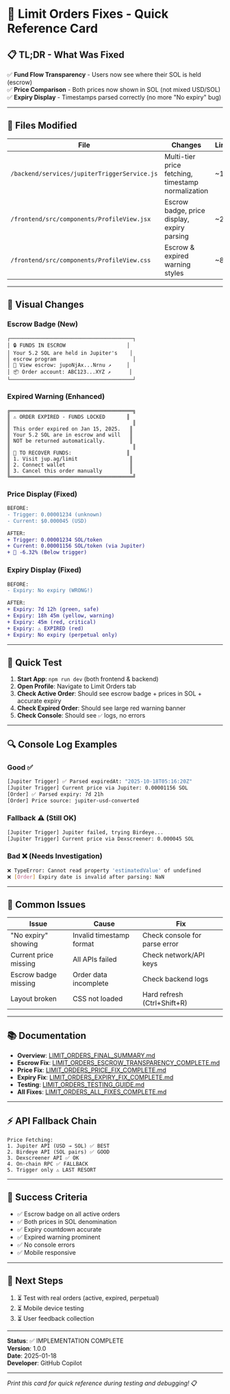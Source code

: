 # 🎯 Limit Orders Fixes - Quick Reference Card

## 📋 **TL;DR - What Was Fixed**

✅ **Fund Flow Transparency** - Users now see where their SOL is held (escrow)  
✅ **Price Comparison** - Both prices now shown in SOL (not mixed USD/SOL)  
✅ **Expiry Display** - Timestamps parsed correctly (no more "No expiry" bug)

---

## 🔧 **Files Modified**

| File | Changes | Lines |
|------|---------|-------|
| `/backend/services/jupiterTriggerService.js` | Multi-tier price fetching, timestamp normalization | ~150 |
| `/frontend/src/components/ProfileView.jsx` | Escrow badge, price display, expiry parsing | ~250 |
| `/frontend/src/components/ProfileView.css` | Escrow & expired warning styles | ~80 |

---

## 🎨 **Visual Changes**

### **Escrow Badge** (New)
```
┌────────────────────────────────────────┐
│ 🔒 FUNDS IN ESCROW                    │
│ Your 5.2 SOL are held in Jupiter's    │
│ escrow program                         │
│ 📍 View escrow: jupoNjAx...Nrnu ↗     │
│ 📦 Order account: ABC123...XYZ ↗      │
└────────────────────────────────────────┘
```

### **Expired Warning** (Enhanced)
```
╔════════════════════════════════════════╗
║ ⚠️ ORDER EXPIRED - FUNDS LOCKED       ║
║                                        ║
║ This order expired on Jan 15, 2025.   ║
║ Your 5.2 SOL are in escrow and will   ║
║ NOT be returned automatically.        ║
║                                        ║
║ 🔧 TO RECOVER FUNDS:                  ║
║ 1. Visit jup.ag/limit                 ║
║ 2. Connect wallet                     ║
║ 3. Cancel this order manually         ║
╚════════════════════════════════════════╝
```

### **Price Display** (Fixed)
```diff
BEFORE:
- Trigger: 0.00001234 (unknown)
- Current: $0.000045 (USD)

AFTER:
+ Trigger: 0.00001234 SOL/token
+ Current: 0.00001156 SOL/token (via Jupiter)
+ 🔻 -6.32% (Below trigger)
```

### **Expiry Display** (Fixed)
```diff
BEFORE:
- Expiry: No expiry (WRONG!)

AFTER:
+ Expiry: 7d 12h (green, safe)
+ Expiry: 18h 45m (yellow, warning)
+ Expiry: 45m (red, critical)
+ Expiry: ⚠️ EXPIRED (red)
+ Expiry: No expiry (perpetual only)
```

---

## 🧪 **Quick Test**

1. **Start App**: `npm run dev` (both frontend & backend)
2. **Open Profile**: Navigate to Limit Orders tab
3. **Check Active Order**: Should see escrow badge + prices in SOL + accurate expiry
4. **Check Expired Order**: Should see large red warning banner
5. **Check Console**: Should see `✅` logs, no errors

---

## 🔍 **Console Log Examples**

### **Good** ✅
```bash
[Jupiter Trigger] ✅ Parsed expiredAt: "2025-10-18T05:16:20Z"
[Jupiter Trigger] Current price via Jupiter: 0.00001156 SOL
[Order] ✅ Parsed expiry: 7d 21h
[Order] Price source: jupiter-usd-converted
```

### **Fallback** ⚠️ (Still OK)
```bash
[Jupiter Trigger] Jupiter failed, trying Birdeye...
[Jupiter Trigger] Current price via Dexscreener: 0.000045 SOL
```

### **Bad** ❌ (Needs Investigation)
```bash
❌ TypeError: Cannot read property 'estimatedValue' of undefined
❌ [Order] Expiry date is invalid after parsing: NaN
```

---

## 🐛 **Common Issues**

| Issue | Cause | Fix |
|-------|-------|-----|
| "No expiry" showing | Invalid timestamp format | Check console for parse error |
| Current price missing | All APIs failed | Check network/API keys |
| Escrow badge missing | Order data incomplete | Check backend logs |
| Layout broken | CSS not loaded | Hard refresh (Ctrl+Shift+R) |

---

## 📚 **Documentation**

- **Overview**: [LIMIT_ORDERS_FINAL_SUMMARY.md](./LIMIT_ORDERS_FINAL_SUMMARY.md)
- **Escrow Fix**: [LIMIT_ORDERS_ESCROW_TRANSPARENCY_COMPLETE.md](./LIMIT_ORDERS_ESCROW_TRANSPARENCY_COMPLETE.md)
- **Price Fix**: [LIMIT_ORDERS_PRICE_FIX_COMPLETE.md](./LIMIT_ORDERS_PRICE_FIX_COMPLETE.md)
- **Expiry Fix**: [LIMIT_ORDERS_EXPIRY_FIX_COMPLETE.md](./LIMIT_ORDERS_EXPIRY_FIX_COMPLETE.md)
- **Testing**: [LIMIT_ORDERS_TESTING_GUIDE.md](./LIMIT_ORDERS_TESTING_GUIDE.md)
- **All Fixes**: [LIMIT_ORDERS_ALL_FIXES_COMPLETE.md](./LIMIT_ORDERS_ALL_FIXES_COMPLETE.md)

---

## ⚡ **API Fallback Chain**

```
Price Fetching:
1. Jupiter API (USD → SOL) ✅ BEST
2. Birdeye API (SOL pairs) ✅ GOOD
3. Dexscreener API ✅ OK
4. On-chain RPC ✅ FALLBACK
5. Trigger only ⚠️ LAST RESORT
```

---

## 🎯 **Success Criteria**

- ✅ Escrow badge on all active orders
- ✅ Both prices in SOL denomination
- ✅ Expiry countdown accurate
- ✅ Expired warning prominent
- ✅ No console errors
- ✅ Mobile responsive

---

## 🚀 **Next Steps**

1. ⏳ Test with real orders (active, expired, perpetual)
2. ⏳ Mobile device testing
3. ⏳ User feedback collection

---

**Status**: ✅ IMPLEMENTATION COMPLETE  
**Version**: 1.0.0  
**Date**: 2025-01-18  
**Developer**: GitHub Copilot

---

*Print this card for quick reference during testing and debugging!* 📋
